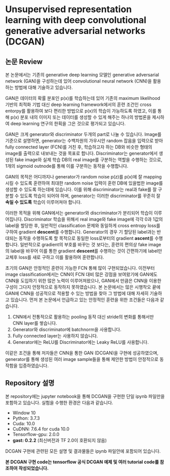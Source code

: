 # Unsupervised representation learning with deep convolutional generative adversarial networks (DCGAN)
## 논문 Review
본 논문에서는 기존의 generative deep learning 모델인 generative adversarial network (GAN)을 구성하는데 있어 convolutional neural network (CNN)을 활용하는 방법에 대해 기술하고 있습니다.

GAN은 데이터의 확률 분포인 p(x)를 학습하는데 있어 기존의 maximum likelihood 기반의 최적화 기법 대신 deep learning framework에서의 훈련 조건인 cross entorpy를 활용하여 보다 편리한 방법으로 p(x)의 학습이 가능하도록 하였고, 이를 통해 p(x) 분포 내의 이미지 또는 데이터를 생성할 수 있게 해주는 하나의 방법론을 제시하여 deep learning 연구의 한획을 그은 것으로 평가되고 있습니다.

GAN은 크게 generator와 discriminator 두개의 part로 나눌 수 있습니다. Image를 기준으로 설명하면, generator는 수백차원의 가우시안 random 잡음을 입력으로 받아 fully connected layer (FCN)를 거친 후, 학습하고자 하는 DB와 비슷한 형태의 image를 출력으로 내보내는 것을 목표로 합니다. Discriminator는 generator에서 생성된 fake image와 실제 학습 DB의 real image를 구분하는 역할을 수행하는 것으로, 1개의 sigmoid outnode를 통해 이를 구분하는 동작을 수행합니다.

GAN의 목적은 어디까지나 generator가 random noise p(z)를 p(x)에 잘 mapping 시킬 수 있도록 훈련하여 최대한 random noise 입력이 훈련 DB에 있을법한 image를 생성할 수 있도록 하는데에 있습니다. 이를 위해 discriminator는 real과 fake를 잘 구분할 수 있도록 학습이 되어야 하며, generator는 이러한 discriminator를 꾸준히 잘 **속일 수 있도록** 학습이 이루어져야 합니다.

이러한 목적을 위해 GAN에서는 generator와 discriminator가 분리되어 학습이 이루어집니다. Discriminator 학습을 위해서 real image와 fake image에 각각 0과 1값의 label을 할당한 후, 일반적인 classification 문제와 동일하게 cross entropy loss를 구하여 gradient **descent**를 수행합니다. Generator의 경우 기 할당된 label과는 반대되는 동작을 수행하도록 할 목적으로 동일한 loss로부터의 gradient **ascent**를 수행합니다. 일반적으로 gradient의 부호를 바꾸는 것 보다는, 훈련의 편의상 fake image의 label을 바꾸어 이를 통한 gradient **descent**를 수행하는 것이 간편하기에 label만 교체후 loss를 새로 구하고 이를 활용하여 훈련합니다.

초기의 GAN은 안정적인 훈련이 가능한 FCN 통해 많이 구현되었습니다. 이전부터 image classification에서는 CNN이 FCN 대비 많은 강점을 보여왔기에 GAN에도 CNN을 도입하기 위한 많은 노력이 이루어져왔으나, GAN에서 만큼은 CNN을 이용한 구성이 그다지 안정적으로 동작하지 못하였습니다. 본 논문에서는 많은 시행착오 끝에 GAN에 CNN을 성공적으로 적용할 수 있는 방법을 찾아 그 방법에 대해 자세히 기술하고 있습니다.
먼저 본 논문에서 언급하고 있는 안정적인 훈련을 위한 조건들은 다음과 같습니다.

1. CNN에서 전통적으로 활용하는 pooling 동작 대신 stride의 변화를 통해서만 CNN layer를 쌓습니다.
2. Generator와 discriminator에 batchnorm을 사용합니다.
3. Fully connected layer는 사용하지 않습니다.
4. Generator에는 ReLU를 Discriminator에는 Leaky ReLU를 사용합니다.

이같은 조건을 통해 저자들은 CNN을 통한 GAN (DCGAN)을 구현에 성공하였으며, generator를 통해 생성된 여러 image sample들을 통해 제안한 방법이 안정적으로 동작함을 입증하였습니다.

## Repository 설명
본 repository에는 jupyter notebook을 통해 DCGAN을 구현한 단일 ipynb 파일만을 포함하고 있습니다.
실험을 수행한 환경은 다음과 같습니다.
- Window 10
- Python: 3.7.3
- Cuda: 10.0
- CuDNN: 7.6.4 for cuda 10.0
- Tensorflow-gpu: 2.0.0
- **gast: 0.2.2** (최신버전과 TF 2.0이 호환되지 않음)

DCGAN 구현에 관련된 모든 설명 및 결과물들은 ipynb 파일안에 포함되어 있습니다.

**본 DCGAN 구현 code는 tensorflow 공식 DCGAN 예제 및 여러 tutorial code를 참조하여 작성되었습니다.**
